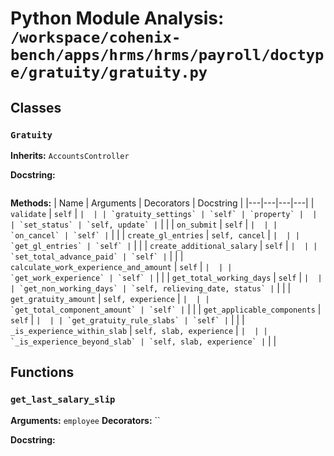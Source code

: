 # Python Module Analysis: `/workspace/cohenix-bench/apps/hrms/hrms/payroll/doctype/gratuity/gratuity.py`

## Classes

### `Gratuity`
**Inherits:** `AccountsController`


**Docstring:**
```

```

**Methods:**
| Name | Arguments | Decorators | Docstring |
|---|---|---|---|
| `validate` | `self` | `` |  |
| `gratuity_settings` | `self` | `property` |  |
| `set_status` | `self, update` | `` |  |
| `on_submit` | `self` | `` |  |
| `on_cancel` | `self` | `` |  |
| `create_gl_entries` | `self, cancel` | `` |  |
| `get_gl_entries` | `self` | `` |  |
| `create_additional_salary` | `self` | `` |  |
| `set_total_advance_paid` | `self` | `` |  |
| `calculate_work_experience_and_amount` | `self` | `` |  |
| `get_work_experience` | `self` | `` |  |
| `get_total_working_days` | `self` | `` |  |
| `get_non_working_days` | `self, relieving_date, status` | `` |  |
| `get_gratuity_amount` | `self, experience` | `` |  |
| `get_total_component_amount` | `self` | `` |  |
| `get_applicable_components` | `self` | `` |  |
| `get_gratuity_rule_slabs` | `self` | `` |  |
| `_is_experience_within_slab` | `self, slab, experience` | `` |  |
| `_is_experience_beyond_slab` | `self, slab, experience` | `` |  |





## Functions

### `get_last_salary_slip`
**Arguments:** `employee`
**Decorators:** ``

**Docstring:**
```

```

